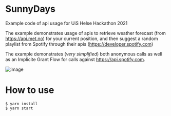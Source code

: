 # SunnyDays
Example code of api usage for UiS Helse Hackathon 2021

The example demonstrates usage of apis to retrieve weather forecast (from https://api.met.no) for your current position, and then suggest a random playlist from Spotify through their apis (https://developer.spotify.com)

The example demonstrates (_very simplified_) both anonymous calls as well as an Implicite Grant Flow for calls against https://api.spotify.com.
 
![image](https://user-images.githubusercontent.com/5801561/115555747-2a25db80-a2b0-11eb-8d57-dc3de70b9a27.png)


# How to use
```
$ yarn install
$ yarn start
```
